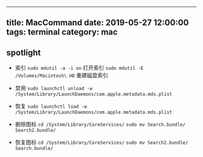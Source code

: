 
---
title: MacCommand
date: 2019-05-27 12:00:00
tags: terminal
category: mac
---

## spotlight
- 索引
`sudo mdutil -a -i on` 打开索引
`sudo mdutil -E /Volumes/Macintosh\ HD` 重建磁盘索引

- 禁用
`sudo launchctl unload -w /System/Library/LaunchDaemons/com.apple.metadata.mds.plist`
- 恢复
`sudo launchctl load -w /System/Library/LaunchDaemons/com.apple.metadata.mds.plist`

- 删除图标
`cd /System/Library/CoreServices/`
`sudo mv Search.bundle/ Search2.bundle/`

- 恢复图标
`cd /System/Library/CoreServices/`
`sudo mv Search2.bundle/ Search.bundle/`

